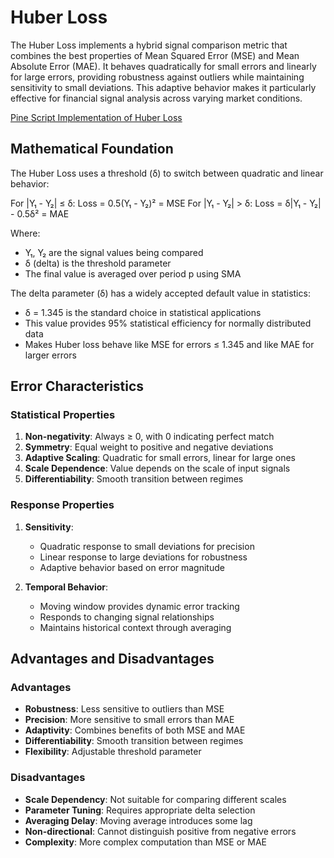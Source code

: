 # Huber Loss

The Huber Loss implements a hybrid signal comparison metric that combines the best properties of Mean Squared Error (MSE) and Mean Absolute Error (MAE). It behaves quadratically for small errors and linearly for large errors, providing robustness against outliers while maintaining sensitivity to small deviations. This adaptive behavior makes it particularly effective for financial signal analysis across varying market conditions.

[Pine Script Implementation of Huber Loss](https://github.com/mihakralj/pinescript/blob/main/indicators/errors/huber.pine)

## Mathematical Foundation

The Huber Loss uses a threshold (δ) to switch between quadratic and linear behavior:

For |Y₁ - Y₂| ≤ δ: Loss = 0.5(Y₁ - Y₂)² = MSE
For |Y₁ - Y₂| > δ: Loss = δ|Y₁ - Y₂| - 0.5δ² = MAE

Where:

- Y₁, Y₂ are the signal values being compared
- δ (delta) is the threshold parameter
- The final value is averaged over period p using SMA

The delta parameter (δ) has a widely accepted default value in statistics:

- δ = 1.345 is the standard choice in statistical applications
- This value provides 95% statistical efficiency for normally distributed data
- Makes Huber loss behave like MSE for errors ≤ 1.345 and like MAE for larger errors

## Error Characteristics

### Statistical Properties

1. **Non-negativity**: Always ≥ 0, with 0 indicating perfect match
2. **Symmetry**: Equal weight to positive and negative deviations
3. **Adaptive Scaling**: Quadratic for small errors, linear for large ones
4. **Scale Dependence**: Value depends on the scale of input signals
5. **Differentiability**: Smooth transition between regimes

### Response Properties

1. **Sensitivity**:
   - Quadratic response to small deviations for precision
   - Linear response to large deviations for robustness
   - Adaptive behavior based on error magnitude
  
2. **Temporal Behavior**:
   - Moving window provides dynamic error tracking
   - Responds to changing signal relationships
   - Maintains historical context through averaging

## Advantages and Disadvantages

### Advantages

- **Robustness**: Less sensitive to outliers than MSE
- **Precision**: More sensitive to small errors than MAE
- **Adaptivity**: Combines benefits of both MSE and MAE
- **Differentiability**: Smooth transition between regimes
- **Flexibility**: Adjustable threshold parameter

### Disadvantages

- **Scale Dependency**: Not suitable for comparing different scales
- **Parameter Tuning**: Requires appropriate delta selection
- **Averaging Delay**: Moving average introduces some lag
- **Non-directional**: Cannot distinguish positive from negative errors
- **Complexity**: More complex computation than MSE or MAE
